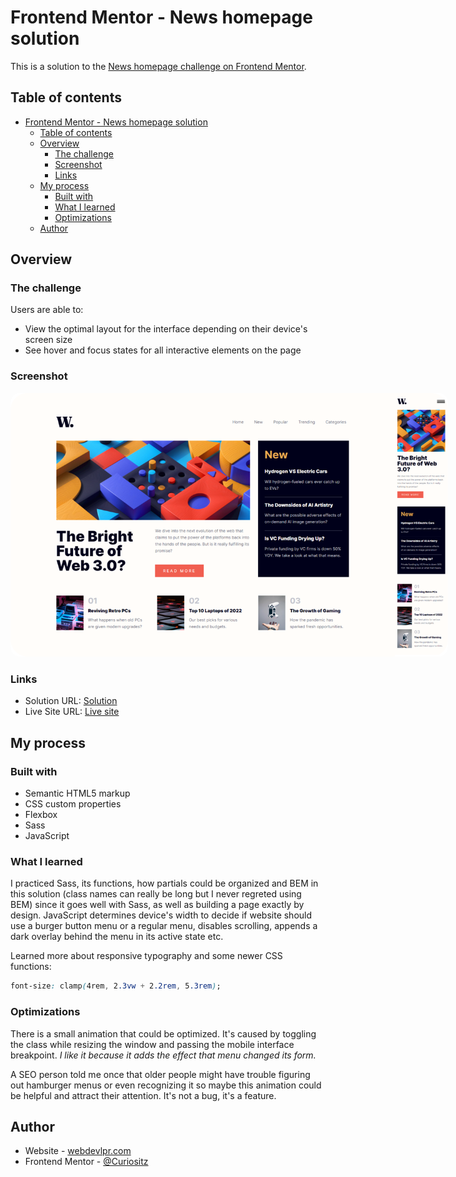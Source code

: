 # Frontend Mentor - News homepage solution

This is a solution to the [News homepage challenge on Frontend Mentor](https://www.frontendmentor.io/challenges/news-homepage-H6SWTa1MFl).

## Table of contents

- [Frontend Mentor - News homepage solution](#frontend-mentor---news-homepage-solution)
  - [Table of contents](#table-of-contents)
  - [Overview](#overview)
    - [The challenge](#the-challenge)
    - [Screenshot](#screenshot)
    - [Links](#links)
  - [My process](#my-process)
    - [Built with](#built-with)
    - [What I learned](#what-i-learned)
    - [Optimizations](#optimizations)
  - [Author](#author)

## Overview

### The challenge

Users are able to:

- View the optimal layout for the interface depending on their device's screen size
- See hover and focus states for all interactive elements on the page

### Screenshot

<img src="./news-homepage-screenshot.png" style="border-radius: 15px; max-width: 700px">

### Links

- Solution URL: [Solution](https://www.frontendmentor.io/solutions/responsive-newspaper-homepage-with-sass-and-flexbox-Gv8R58_31L)
- Live Site URL: [Live site](https://marijanasevo.github.io/news-homepage/)

## My process

### Built with

- Semantic HTML5 markup
- CSS custom properties
- Flexbox
- Sass
- JavaScript

### What I learned

I practiced Sass, its functions, how partials could be organized and BEM in this solution (class names can really be long but I never regreted using BEM) since it goes well with Sass, as well as building a page exactly by design. JavaScript determines device's width to decide if website should use a burger button menu or a regular menu, disables scrolling, appends a dark overlay behind the menu in its active state etc. 

Learned more about responsive typography and some newer CSS functions: 
```css
font-size: clamp(4rem, 2.3vw + 2.2rem, 5.3rem);
```

### Optimizations

There is a small animation that could be optimized. It's caused by toggling the class while resizing the window and passing the mobile interface breakpoint. _I like it because it adds the effect that menu changed its form._ 

A SEO person told me once that older people might have trouble figuring out hamburger menus or even recognizing it so maybe this animation could be helpful and attract their attention. It's not a bug, it's a feature.

## Author

- Website - [webdevlpr.com](https://webdevlpr.com/)
- Frontend Mentor - [@Curiositz](https://www.frontendmentor.io/profile/Curiositz)
